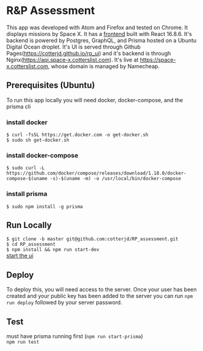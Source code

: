 # R&P Assessment 

This app was developed with Atom and Firefox and tested on Chrome. It displays missions by Space X. It has a <a href="https://github.com/cotterjd/rp_ui/tree/master">frontend</a> built with React 16.8.6. It's backend is powered by Postgres, GraphQL, and Prisma hosted on a Ubuntu Digital Ocean droplet. It's UI is served through Github Pages(https://cotterjd.github.io/rp_ui) and it's backend is through Nginx(https://api.space-x.cotterslist.com). It's live at https://space-x.cotterslist.com, whose domain is managed by Namecheap. 

## Prerequisites (Ubuntu)

To run this app locally you will need docker, docker-compose, and the prisma cli <br />
### install docker
`$ curl -fsSL https://get.docker.com -o get-docker.sh`<br />
`$ sudo sh get-docker.sh`<br />
### install docker-compose
`$ sudo curl -L https://github.com/docker/compose/releases/download/1.18.0/docker-compose-$(uname -s)-$(uname -m) -o /usr/local/bin/docker-compose`<br />
### install prisma
`$ sudo npm install -g prisma`

## Run Locally

`$ git clone -b master git@github.com:cotterjd/RP_assessment.git`<br />
`$ cd RP_assessment`<br />
`$ npm install && npm run start-dev`<br />
<a href="https://github.com/cotterjd/rp_ui/blob/master/README.md#user-content-run-locally">start the ui</a>


## Deploy 

To deploy this, you will need access to the server. Once your user has been created and your public key has been added to the server you can run `npm run deploy` followed by your server password. 

## Test

must have prisma running first (`npm run start-prisma`)<br />
`npm run test`
